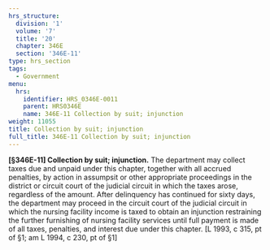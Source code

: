 ```yaml
---
hrs_structure:
  division: '1'
  volume: '7'
  title: '20'
  chapter: 346E
  section: '346E-11'
type: hrs_section
tags:
  - Government
menu:
  hrs:
    identifier: HRS_0346E-0011
    parent: HRS0346E
    name: 346E-11 Collection by suit; injunction
weight: 11055
title: Collection by suit; injunction
full_title: 346E-11 Collection by suit; injunction
---
```

**[§346E-11] Collection by suit; injunction.** The department may collect taxes due and unpaid under this chapter, together with all accrued penalties, by action in assumpsit or other appropriate proceedings in the district or circuit court of the judicial circuit in which the taxes arose, regardless of the amount. After delinquency has continued for sixty days, the department may proceed in the circuit court of the judicial circuit in which the nursing facility income is taxed to obtain an injunction restraining the further furnishing of nursing facility services until full payment is made of all taxes, penalties, and interest due under this chapter. [L 1993, c 315, pt of §1; am L 1994, c 230, pt of §1]